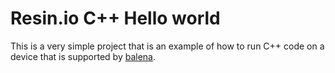 # Resin.io C++ Hello world

This is a very simple project that is an example of how to run C++ code on a device that is supported by [balena](https://balena.io).
